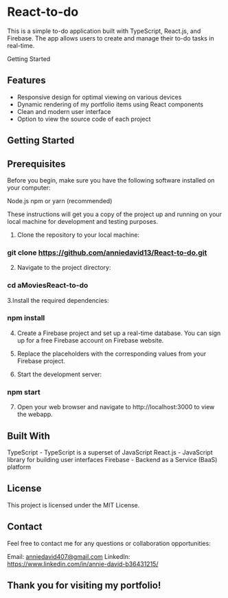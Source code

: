 # React-to-do
This is a simple to-do application built with TypeScript, React.js, and Firebase. The app allows users to create and manage their to-do tasks in real-time.

Getting Started


## Features
- Responsive design for optimal viewing on various devices
- Dynamic rendering of my portfolio items using React components
- Clean and modern user interface
- Option to view the source code of each project

## Getting Started

## Prerequisites
Before you begin, make sure you have the following software installed on your computer:

Node.js
npm or yarn (recommended)

These instructions will get you a copy of the project up and running on your local machine for development and testing purposes.

1. Clone the repository to your local machine:

### git clone https://github.com/anniedavid13/React-to-do.git


2. Navigate to the project directory:

### cd aMoviesReact-to-do

3.Install the required dependencies:

### npm install

4. Create a Firebase project and set up a real-time database. You can sign up for a free Firebase account on Firebase website.

5. Replace the placeholders with the corresponding values from your Firebase project.

6. Start the development server:

### npm start

7. Open your web browser and navigate to http://localhost:3000 to view the webapp.



## Built With
TypeScript - TypeScript is a superset of JavaScript
React.js - JavaScript library for building user interfaces
Firebase - Backend as a Service (BaaS) platform

## License
This project is licensed under the MIT License.


## Contact
Feel free to contact me for any questions or collaboration opportunities:

Email: anniedavid407@gmail.com
LinkedIn: https://www.linkedin.com/in/annie-david-b36431215/


## Thank you for visiting my portfolio!


